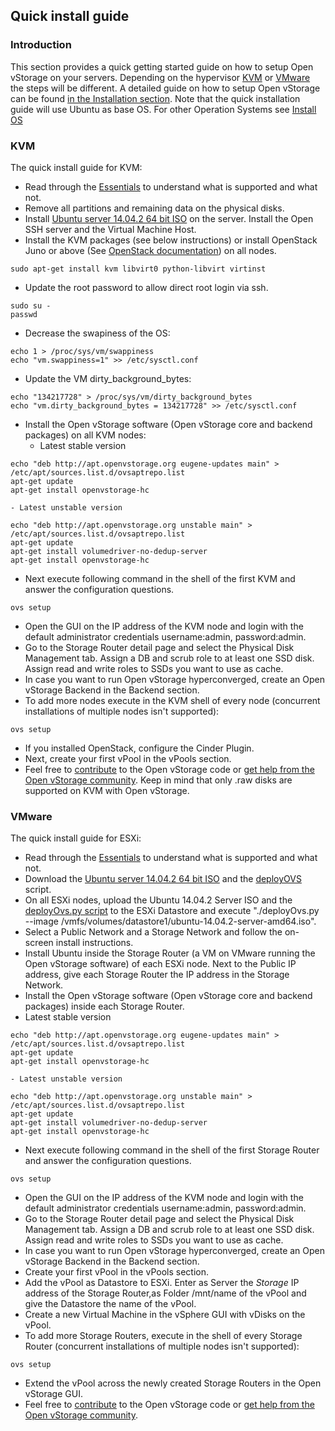 ## Quick install guide

### Introduction

This section provides a quick getting started guide on how to setup Open
vStorage on your servers. Depending on the hypervisor [KVM](#kvm) or [VMware](#vmware) the steps will be different. A detailed guide on how to setup Open vStorage
can be found [in the Installation section](Installation). Note that the quick installation guide will use Ubuntu as base OS. For other Operation Systems see [Install OS](Installation/installos.md)

### <a name="kvm"></a> KVM

The quick install guide for KVM:
-   Read through the [Essentials](essentials.md) to understand what is
    supported and what not.
-   Remove all partitions and remaining data on the physical disks.
-   Install [Ubuntu server 14.04.2 64 bit
    ISO](http://releases.ubuntu.com/14.04.2/ubuntu-14.04.2-server-amd64.iso)
    on the server. Install the Open SSH server and the Virtual Machine
    Host.
-   Install the KVM packages (see below instructions) or install
    OpenStack Juno or above (See [OpenStack
    documentation](http://docs.openstack.org))
    on all nodes.
```
sudo apt-get install kvm libvirt0 python-libvirt virtinst
```
-   Update the root password to allow direct root login via ssh.
```
sudo su -
passwd
```
-   Decrease the swapiness of the OS:
```
echo 1 > /proc/sys/vm/swappiness
echo "vm.swappiness=1" >> /etc/sysctl.conf
```
-   Update the VM dirty_background_bytes:
```
echo "134217728" > /proc/sys/vm/dirty_background_bytes
echo "vm.dirty_background_bytes = 134217728" >> /etc/sysctl.conf
```
-   Install the Open vStorage software (Open vStorage core and backend
    packages) on all KVM nodes:
    - Latest stable version
```
echo "deb http://apt.openvstorage.org eugene-updates main" > /etc/apt/sources.list.d/ovsaptrepo.list
apt-get update
apt-get install openvstorage-hc
```
    - Latest unstable version
```
echo "deb http://apt.openvstorage.org unstable main" > /etc/apt/sources.list.d/ovsaptrepo.list
apt-get update
apt-get install volumedriver-no-dedup-server
apt-get install openvstorage-hc
```
-   Next execute following command in the shell of the first KVM and
    answer the configuration questions.
```
ovs setup
```
-   Open the GUI on the IP address of the KVM node and login with the
    default administrator credentials username:admin, password:admin.
-   Go to the Storage Router detail page and select the Physical Disk Management tab. Assign a DB and scrub role to at least one SSD disk. Assign read and write roles to SSDs you want to use as cache.
-   In case you want to run Open vStorage hyperconverged, create an Open
    vStorage Backend in the Backend section.
-   To add more nodes execute in the KVM shell of every node (concurrent installations of multiple nodes isn't supported):
```
ovs setup
```
-   If you installed OpenStack, configure the Cinder Plugin.
-   Next, create your first vPool in the vPools section.
-   Feel free to [contribute](https://www.openvstorage.org/contribute/) to the Open vStorage code or
    [get help from the Open vStorage
    community](https://groups.google.com/forum/#!forum/open-vstorage).
    Keep in mind that only .raw disks are supported on KVM with Open
    vStorage.


### <a name="vmware"></a> VMware

The quick install guide for ESXi:

-   Read through the [Essentials](essentials.md) to understand what is
    supported and what not.
-   Download the [Ubuntu server 14.04.2 64 bit
    ISO](http://releases.ubuntu.com/14.04.2/ubuntu-14.04.2-server-amd64.iso)
    and the
    [deployOVS](https://github.com/openvstorage/openvstorage/blob/master/scripts/deployment/deployOvs.py)
    script.
-   On all ESXi nodes, upload the Ubuntu 14.04.2 Server ISO and the
    [deployOvs.py
    script](https://github.com/openvstorage/openvstorage/blob/master/scripts/deployment/deployOvs.py)
    to the ESXi Datastore and execute "./deployOvs.py --image
    /vmfs/volumes/datastore1/ubuntu-14.04.2-server-amd64.iso".
-   Select a Public Network and a Storage Network and follow the
    on-screen install instructions.
-   Install Ubuntu inside the Storage Router (a VM on VMware running the
    Open vStorage software) of each ESXi node. Next to the Public IP
    address, give each Storage Router the IP address in the Storage
    Network.
-   Install the Open vStorage software (Open vStorage core and backend
    packages) inside each Storage Router.
   - Latest stable version
```
echo "deb http://apt.openvstorage.org eugene-updates main" > /etc/apt/sources.list.d/ovsaptrepo.list
apt-get update
apt-get install openvstorage-hc
```
    - Latest unstable version
```
echo "deb http://apt.openvstorage.org unstable main" > /etc/apt/sources.list.d/ovsaptrepo.list
apt-get update
apt-get install volumedriver-no-dedup-server
apt-get install openvstorage-hc
```

-   Next execute following command in the shell of the first Storage
    Router and answer the configuration questions.
```
ovs setup
```
-   Open the GUI on the IP address of the KVM node and login with the
    default administrator credentials username:admin, password:admin.
-   Go to the Storage Router detail page and select the Physical Disk Management tab. Assign a DB and scrub role to at least one SSD disk. Assign read and write roles to SSDs you want to use as cache.
-   In case you want to run Open vStorage hyperconverged, create an Open
    vStorage Backend in the Backend section.
-   Create your first vPool in the vPools section.
-   Add the vPool as Datastore to ESXi. Enter as Server the *Storage* IP
    address of the Storage Router,as Folder /mnt/name of the vPool and
    give the Datastore the name of the vPool.
-   Create a new Virtual Machine in the vSphere GUI with vDisks on the
    vPool.
-   To add more Storage Routers, execute in the shell of every Storage Router (concurrent installations of multiple nodes isn't supported):
```
ovs setup
```
-   Extend the vPool across the newly created Storage Routers in the
    Open vStorage GUI.
-   Feel free to [contribute](https://www.openvstorage.org/contribute/) to the Open vStorage code or
    [get help from the Open vStorage
    community](https://groups.google.com/forum/#!forum/open-vstorage).


